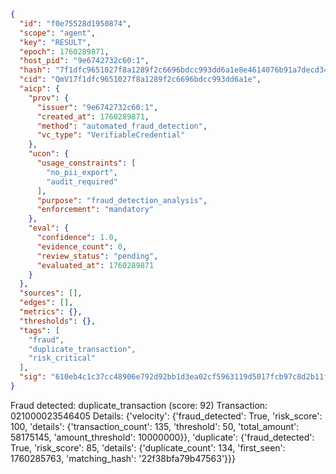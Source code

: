 ```json
{
  "id": "f0e75528d1950874",
  "scope": "agent",
  "key": "RESULT",
  "epoch": 1760289871,
  "host_pid": "9e6742732c60:1",
  "hash": "7f1dfc9651027f8a1289f2c6696bdcc993dd6a1e8e4614076b91a7decd34bb43",
  "cid": "QmV17f1dfc9651027f8a1289f2c6696bdcc993dd6a1e",
  "aicp": {
    "prov": {
      "issuer": "9e6742732c60:1",
      "created_at": 1760289871,
      "method": "automated_fraud_detection",
      "vc_type": "VerifiableCredential"
    },
    "ucon": {
      "usage_constraints": [
        "no_pii_export",
        "audit_required"
      ],
      "purpose": "fraud_detection_analysis",
      "enforcement": "mandatory"
    },
    "eval": {
      "confidence": 1.0,
      "evidence_count": 0,
      "review_status": "pending",
      "evaluated_at": 1760289871
    }
  },
  "sources": [],
  "edges": [],
  "metrics": {},
  "thresholds": {},
  "tags": [
    "fraud",
    "duplicate_transaction",
    "risk_critical"
  ],
  "sig": "610eb4c1c37cc48906e792d92bb1d3ea02cf5963119d5017fcb97c8d2b11f7ab"
}
```

Fraud detected: duplicate_transaction (score: 92)
Transaction: 021000023546405
Details: {'velocity': {'fraud_detected': True, 'risk_score': 100, 'details': {'transaction_count': 135, 'threshold': 50, 'total_amount': 58175145, 'amount_threshold': 10000000}}, 'duplicate': {'fraud_detected': True, 'risk_score': 85, 'details': {'duplicate_count': 134, 'first_seen': 1760285763, 'matching_hash': '22f38bfa79b47563'}}}